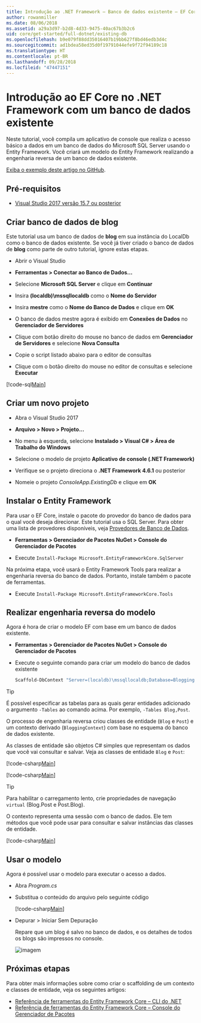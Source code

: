 ```yaml
---
title: Introdução ao .NET Framework – Banco de dados existente – EF Core
author: rowanmiller
ms.date: 08/06/2018
ms.assetid: a29a3d97-b2d8-4d33-9475-40ac67b3b2c6
uid: core/get-started/full-dotnet/existing-db
ms.openlocfilehash: b9e079f88dd35016407b19bb627f8bd46edb3d4c
ms.sourcegitcommit: ad1bdea58ed35d0f19791044efe9f72f94189c18
ms.translationtype: HT
ms.contentlocale: pt-BR
ms.lasthandoff: 09/28/2018
ms.locfileid: "47447151"
---
```

# <a name="getting-started-with-ef-core-on-net-framework-with-an-existing-database"></a>Introdução ao EF Core no .NET Framework com um banco de dados existente

Neste tutorial, você compila um aplicativo de console que realiza o acesso básico a dados em um banco de dados do Microsoft SQL Server usando o Entity Framework. Você criará um modelo do Entity Framework realizando a engenharia reversa de um banco de dados existente.

[Exiba o exemplo deste artigo no GitHub](https://github.com/aspnet/EntityFramework.Docs/tree/master/samples/core/GetStarted/FullNet/ConsoleApp.ExistingDb).

## <a name="prerequisites"></a>Pré-requisitos

* [Visual Studio 2017 versão 15.7 ou posterior](https://www.visualstudio.com/downloads/)

## <a name="create-blogging-database"></a>Criar banco de dados de blog

Este tutorial usa um banco de dados de **blog** em sua instância do LocalDb como o banco de dados existente. Se você já tiver criado o banco de dados de **blog** como parte de outro tutorial, ignore estas etapas.

* Abrir o Visual Studio

* **Ferramentas > Conectar ao Banco de Dados...**

* Selecione **Microsoft SQL Server** e clique em **Continuar**

* Insira **(localdb)\mssqllocaldb** como o **Nome do Servidor**

* Insira **mestre** como o **Nome do Banco de Dados** e clique em **OK**

* O banco de dados mestre agora é exibido em **Conexões de Dados** no **Gerenciador de Servidores**

* Clique com botão direito do mouse no banco de dados em **Gerenciador de Servidores** e selecione **Nova Consulta**

* Copie o script listado abaixo para o editor de consultas

* Clique com o botão direito do mouse no editor de consultas e selecione **Executar**

[!code-sql[Main](../_shared/create-blogging-database-script.sql)]

## <a name="create-a-new-project"></a>Criar um novo projeto

* Abra o Visual Studio 2017

* **Arquivo > Novo > Projeto...**

* No menu à esquerda, selecione **Instalado > Visual C# > Área de Trabalho do Windows**

* Selecione o modelo de projeto **Aplicativo de console (.NET Framework)**

* Verifique se o projeto direciona o **.NET Framework 4.6.1** ou posterior

* Nomeie o projeto *ConsoleApp.ExistingDb* e clique em **OK**

## <a name="install-entity-framework"></a>Instalar o Entity Framework

Para usar o EF Core, instale o pacote do provedor do banco de dados para o qual você deseja direcionar. Este tutorial usa o SQL Server. Para obter uma lista de provedores disponíveis, veja [Provedores de Banco de Dados](../../providers/index.md).

* **Ferramentas > Gerenciador de Pacotes NuGet > Console do Gerenciador de Pacotes**

* Execute `Install-Package Microsoft.EntityFrameworkCore.SqlServer`

Na próxima etapa, você usará o Entity Framework Tools para realizar a engenharia reversa do banco de dados. Portanto, instale também o pacote de ferramentas.

* Execute `Install-Package Microsoft.EntityFrameworkCore.Tools`

## <a name="reverse-engineer-the-model"></a>Realizar engenharia reversa do modelo

Agora é hora de criar o modelo EF com base em um banco de dados existente.

* **Ferramentas > Gerenciador de Pacotes NuGet > Console do Gerenciador de Pacotes**

* Execute o seguinte comando para criar um modelo do banco de dados existente

  ``` powershell
  Scaffold-DbContext "Server=(localdb)\mssqllocaldb;Database=Blogging;Trusted_Connection=True;" Microsoft.EntityFrameworkCore.SqlServer
  ```

> [!TIP]  
> É possível especificar as tabelas para as quais gerar entidades adicionado o argumento `-Tables` ao comando acima. Por exemplo, `-Tables Blog,Post`.

O processo de engenharia reversa criou classes de entidade (`Blog` e `Post`) e um contexto derivado (`BloggingContext`) com base no esquema do banco de dados existente.

As classes de entidade são objetos C# simples que representam os dados que você vai consultar e salvar. Veja as classes de entidade `Blog` e `Post`:

 [!code-csharp[Main](../../../../samples/core/GetStarted/FullNet/ConsoleApp.ExistingDb/Blog.cs)]

[!code-csharp[Main](../../../../samples/core/GetStarted/FullNet/ConsoleApp.ExistingDb/Post.cs)]

> [!TIP]  
> Para habilitar o carregamento lento, crie propriedades de navegação `virtual` (Blog.Post e Post.Blog).

O contexto representa uma sessão com o banco de dados. Ele tem métodos que você pode usar para consultar e salvar instâncias das classes de entidade.

[!code-csharp[Main](../../../../samples/core/GetStarted/FullNet/ConsoleApp.ExistingDb/BloggingContext.cs)]

## <a name="use-the-model"></a>Usar o modelo

Agora é possível usar o modelo para executar o acesso a dados.

* Abra *Program.cs*

* Substitua o conteúdo do arquivo pelo seguinte código

  [!code-csharp[Main](../../../../samples/core/GetStarted/FullNet/ConsoleApp.ExistingDb/Program.cs)] 

* Depurar > Iniciar Sem Depuração

  Repare que um blog é salvo no banco de dados, e os detalhes de todos os blogs são impressos no console.

  ![imagem](_static/output-existing-db.png)

## <a name="next-steps"></a>Próximas etapas

Para obter mais informações sobre como criar o scaffolding de um contexto e classes de entidade, veja os seguintes artigos:
* [Referência de ferramentas do Entity Framework Core – CLI do .NET](xref:core/miscellaneous/cli/dotnet#dotnet-ef-dbcontext-scaffold)
* [Referência de ferramentas do Entity Framework Core – Console do Gerenciador de Pacotes](xref:core/miscellaneous/cli/powershell#scaffold-dbcontext)